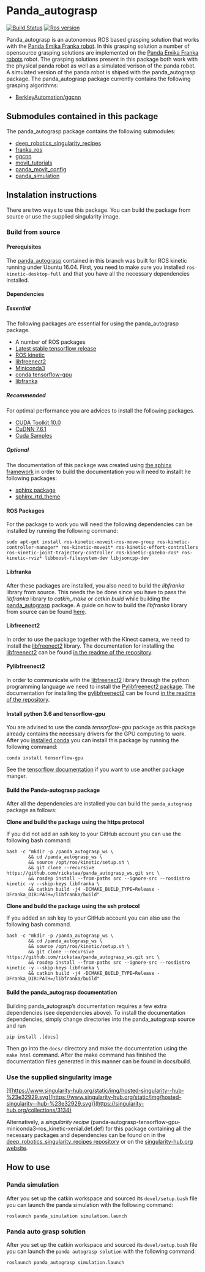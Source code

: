 # Panda_autograsp
[![Build Status](https://travis-ci.com/rickstaa/panda_autograsp.svg?token=khBpAzuAEsiEMbLE5tHM&branch=kinetic-devel)](https://travis-ci.com/rickstaa/panda_autograsp)
[![Ros version](https://img.shields.io/badge/ROS_Kinetic-success-brightgreen.svg)](https://duckduckgo.com/?q=ros+kinetic&t=canonical&atb=v172-6&ia=images)

Panda_autograsp is an autonomous ROS based grasping solution that works with the [Panda Emika Franka robot](https://www.franka.de/panda/). In this grasping solution a number of opensource grasping solutions are implemented on the [Panda Emika Franka robots](https://www.franka.de/panda/) robot. The grasping solutions present in this package both work with the physical panda robot as well as a simulated verison of the panda robot. A simulated version of the panda robot is shiped with the panda_autograsp package. The panda_autograsp package currently contains the following grasping algorithms:

- [BerkleyAutomation/gqcnn](https://github.com/BerkeleyAutomation/gqcnn)

## Submodules contained in this package
The panda_autograsp package contains the following submodules:
- [deep_robotics_singularity_recipes](https://github.com/rickstaa/deep_robotics_singularity_recipes)
- [franka_ros](https://github.com/rickstaa/franka_ros)
- [gqcnn](https://github.com/BerkeleyAutomation/gqcnn)
- [movit_tutorials](https://github.com/ros-planning/moveit_tutorials)
- [panda_movit_config](https://github.com/rickstaa/panda_moveit_config)
- [panda_simulation](https://github.com/rickstaa/panda_simulation)

## Instalation instructions
There are two ways to use this package. You can build the package from source or use the supplied singularity image.

### Build from source

#### Prerequisites

The [panda_autograsp](https://github.com/rickstaa/panda_autograsp) contained in this branch was built for ROS kinetic running under Ubuntu 16.04. First, you need to make sure you installed `ros-kinetic-desktop-full` and that you have all the necessary dependencies installed.

#### Dependencies

##### Essential
The following packages are essential for using the panda_autograsp package.
- A number of ROS packages
- [Latest stable tensorflow release](https://www.tensorflow.org)
- [ROS kinetic](https://wiki.ros.org/kinetic)
- [libfreenect2](https://github.com/OpenKinect/libfreenect2)
- [Miniconda3](https://docs.conda.io/en/latest/miniconda.html)
- [conda tensorflow-gpu](https://anaconda.org/anaconda/tensorflow-gpu)
- [libfranka](https://github.com/frankaemika/libfranka)

##### Recommended
For optimal performance you are advices to install the following packages.
- [CUDA Toolkit 10.0](https://developer.nvidia.com/cuda-10.0-download-archive)
- [CuDNN 7.6.1](https://developer.nvidia.com/cudnn)
- [Cuda Samples](https://docs.nvidia.com/cuda/cuda-samples/index.html)

##### Optional
The documentation of this package was created using [the sphinx framework](http://www.sphinx-doc.org/en/stable/) in order to build the documentation you will need to installt he following packages:
- [sphinx package](http://www.sphinx-doc.org/en/stable/)
- [sphinx_rtd_theme](https://sphinx-rtd-theme.readthedocs.io/en/stable/)

#### ROS Packages
For the package to work you will need the following dependencies can be installed by running the following command:

    sudo apt-get install ros-kinetic-moveit-ros-move-group ros-kinetic-controller-manager* ros-kinetic-moveit* ros-kinetic-effort-controllers ros-kinetic-joint-trajectory-controller ros-kinetic-gazebo-ros* ros-kinetic-rviz* libboost-filesystem-dev libjsoncpp-dev

#### Libfranka
After these packages are installed, you also need to build the *libfranka* library from source. This needs the be done since you have to pass the *libfranka* library to *catkin_make* or *catkin build* while building the [panda_autograsp](https://github.com/rickstaa/panda_autograsp) package. A guide on how to build the *libfranka* library from source can be found [here](https://frankaemika.github.io/docs/installation.html#building-from-source).

#### Libfreenect2
In order to use the package together with the Kinect camera, we need to install the [libfreenect2](https://github.com/OpenKinect/libfreenect2.git) library. The documentation for installing the [libfreenect2](https://github.com/OpenKinect/libfreenect2.git) can be found [in the readme of the repository](https://github.com/OpenKinect/libfreenect2).

#### Pylibfreenect2
In order to communicate with the [libfreenect2](https://github.com/OpenKinect/libfreenect2.git) library through the python programming language we need to install the [Pylibfreenect2 package](https://github.com/r9y9/pylibfreenect2). The documentation for installing the [pylibfreenect2](https://github.com/r9y9/pylibfreenect2) can be found [in the readme of the repository](https://github.com/r9y9/pylibfreenect2).

#### Install python 3.6 and tensorflow-gpu
You are advised to use the conda *tensorflow-gpu* package as this package already contains the necessary drivers for the GPU computing to work. After you [installed conda](https://docs.conda.io/projects/conda/en/latest/user-guide/install/) you can install this package by running the following command:

    conda install tensorflow-gpu

See the [tensorflow documentation](https://www.tensorflow.org/install/) if you want to use another package manger.

#### Build the Panda-autograsp package

After all the dependencies are installed you can build the `panda_autograsp` package as follows:

**Clone and build the package using the https protocol**

If you did not add an ssh key to your GitHub account you can use the following bash command:

```
bash -c "mkdir -p /panda_autograsp_ws \
        && cd /panda_autograsp_ws \
        && source /opt/ros/kinetic/setup.sh \
        && git clone --recursive https://github.com/rickstaa/panda_autograsp_ws.git src \
        && rosdep install --from-paths src --ignore-src --rosdistro kinetic -y --skip-keys libfranka \
        && catkin build -j4 -DCMAKE_BUILD_TYPE=Release -DFranka_DIR:PATH=/libfranka/build"
```

**Clone and build the package using the ssh protocol**

If you added an ssh key to your GitHub account you can also use the following bash command.

```
bash -c "mkdir -p /panda_autograsp_ws \
        && cd /panda_autograsp_ws \
        && source /opt/ros/kinetic/setup.sh \
        && git clone --recursive https://github.com/rickstaa/panda_autograsp_ws.git src \
        && rosdep install --from-paths src --ignore-src --rosdistro kinetic -y --skip-keys libfranka \
        && catkin build -j4 -DCMAKE_BUILD_TYPE=Release -DFranka_DIR:PATH=/libfranka/build"
```

#### Build the panda_autograsp documentation
Building panda_autograsp’s documentation requires a few extra dependencies (see dependencies above). To install the documentation dependencies, simply change directories into the panda_autograsp source and run

`pip install .[docs]`

Then go into the `docs/` directory and make the documentation using the `make html` command. After the make command has finished the documentation files generated in this manner can be found in docs/build.

### Use the supplied singularity image

[![https://www.singularity-hub.org/static/img/hosted-singularity--hub-%23e32929.svg](https://www.singularity-hub.org/static/img/hosted-singularity--hub-%23e32929.svg)](https://singularity-hub.org/collections/3134)


Alternatively, a *singularity recipe* (panda-autograsp-tensorflow-gpu-miniconda3-ros_kinetic-xenial.def.def) for this package containing all the necessary packages and dependencies can be found on in the [deep_robotics_singularity_recipes repository](https://github.com/rickstaa/deep_robotics_singularity_recipes) or on the [singularity-hub.org website](https://www.singularity-hub.org/collections/3134).

## How to use

### Panda simulation

After you set up the catkin workspace and sourced its `devel/setup.bash` file you can launch the panda simulation with the following command:

```
roslaunch panda_simulation simulation.launch
```

### Panda auto grasp solution

After you set up the catkin workspace and sourced its `devel/setup.bash` file you can launch the `panda autograsp solution` with the following command:

```
roslaunch panda_autograsp simulation.launch
```
